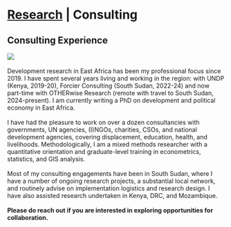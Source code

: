 # <a href="https://njwsn.github.io">Research</a> | Consulting # 
## Consulting Experience ##
<a href="https://njwsn.github.io/pages/consulting"> <img src="https://njwsn.github.io/assets/images/consulting.png" style="max-width:100%; height:auto;"/> </a>
<br><br>
Development research in East Africa has been my professional focus since 2019. I have spent several years living and working in the region: with UNDP (Kenya, 2019-20), Forcier Consulting (South Sudan, 2022-24) and now part-time with OTHERwise Research (remote with travel to South Sudan, 2024-present). I am currently writing a PhD on development and political economy in East Africa.
<br><br>
I have had the pleasure to work on over a dozen consultancies with governments, UN agencies, (I)NGOs, charities, CSOs, and national development agencies, covering displacement, education, health, and livelihoods. Methodologically, I am a mixed methods researcher with a quantitative orientation and graduate-level training in econometrics, statistics, and GIS analysis. 
<br><br>
Most of my consulting engagements have been in South Sudan, where I have a number of ongoing research projects, a substantial local network, and routinely advise on implementation logistics and research design. I have also assisted research undertaken in Kenya, DRC, and Mozambique. 
<br><br>
**Please do reach out if you are interested in exploring opportunities for collaboration.**
<br><br>
